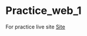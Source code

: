 # Practice_web_1
For practice
live site <a href="https://cwm2m7.csb.app/" target = "blank"> Site </a>
